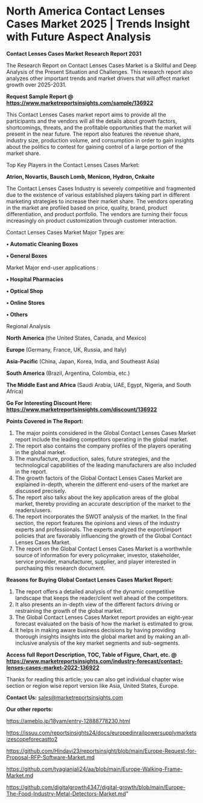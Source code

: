 # North America Contact Lenses Cases Market 2025 | Trends Insight with Future Aspect Analysis

<strong>Contact Lenses Cases Market Research Report 2031</strong>

The Research Report on Contact Lenses Cases Market is a Skillful and Deep Analysis of the Present Situation and Challenges. This research report also analyzes other important trends and market drivers that will affect market growth over 2025-2031.

<strong>Request Sample Report @ <a href=https://www.marketreportsinsights.com/sample/136922>https://www.marketreportsinsights.com/sample/136922</a></strong>

This Contact Lenses Cases market report aims to provide all the participants and the vendors will all the details about growth factors, shortcomings, threats, and the profitable opportunities that the market will present in the near future. The report also features the revenue share, industry size, production volume, and consumption in order to gain insights about the politics to contest for gaining control of a large portion of the market share.

Top Key Players in the Contact Lenses Cases Market:

<strong>Atrion, Novartis, Bausch  Lomb, Menicon, Hydron, Cnkaite</strong>

The Contact Lenses Cases Industry is severely competitive and fragmented due to the existence of various established players taking part in different marketing strategies to increase their market share. The vendors operating in the market are profiled based on price, quality, brand, product differentiation, and product portfolio. The vendors are turning their focus increasingly on product customization through customer interaction.

Contact Lenses Cases Market Major Types are:

<strong>• Automatic Cleaning Boxes

• General Boxes</strong>

Market Major end-user applications :

<strong>• Hospital Pharmacies

• Optical Shop

• Online Stores

• Others</strong>

Regional Analysis

</u><strong><b>North America</b></strong> (the United States, Canada, and Mexico)

<strong><b>Europe </b></strong>(Germany, France, UK, Russia, and Italy)

<strong><b>Asia-Pacific</b></strong> (China, Japan, Korea, India, and Southeast Asia)

<strong><b>South America</b></strong> (Brazil, Argentina, Colombia, etc.)

<strong><b>The Middle East and Africa</b></strong> (Saudi Arabia, UAE, Egypt, Nigeria, and South Africa)

<strong>Go For Interesting Discount Here: <a href=https://www.marketreportsinsights.com/discount/136922>https://www.marketreportsinsights.com/discount/136922</a></strong>

<strong>Points Covered in The Report:</strong>
<ol>
  <li>The major points considered in the Global Contact Lenses Cases Market report include the leading competitors operating in the global market.</li>
  <li>The report also contains the company profiles of the players operating in the global market.</li>
  <li>The manufacture, production, sales, future strategies, and the technological capabilities of the leading manufacturers are also included in the report.</li>
  <li>The growth factors of the Global Contact Lenses Cases Market are explained in-depth, wherein the different end-users of the market are discussed precisely.</li>
  <li>The report also talks about the key application areas of the global market, thereby providing an accurate description of the market to the readers/users.</li>
  <li>The report incorporates the SWOT analysis of the market. In the final section, the report features the opinions and views of the industry experts and professionals. The experts analyzed the export/import policies that are favorably influencing the growth of the Global Contact Lenses Cases Market.</li>
  <li>The report on the Global Contact Lenses Cases Market is a worthwhile source of information for every policymaker, investor, stakeholder, service provider, manufacturer, supplier, and player interested in purchasing this research document.</li>
</ol>
<strong>Reasons for Buying Global Contact Lenses Cases Market Report:</strong>

<ol>
  <li>The report offers a detailed analysis of the dynamic competitive landscape that keeps the reader/client well ahead of the competitors.</li>
  <li>It also presents an in-depth view of the different factors driving or restraining the growth of the global market.</li>
  <li>The Global Contact Lenses Cases Market report provides an eight-year forecast evaluated on the basis of how the market is estimated to grow.</li>
  <li>It helps in making aware business decisions by having providing thorough insights insights into the global market and by making an all-inclusive analysis of the key market segments and sub-segments.</li>
</ol>
<strong>Access full Report Description, TOC, Table of Figure, Chart, etc. @ <a href=https://www.marketreportsinsights.com/industry-forecast/contact-lenses-cases-market-2022-136922>https://www.marketreportsinsights.com/industry-forecast/contact-lenses-cases-market-2022-136922</a></strong>


Thanks for reading this article; you can also get individual chapter wise section or region wise report version like Asia, United States, Europe.

<strong>Contact Us:</strong>
sales@marketreportsinsights.com

<strong>Our other reports:</strong>

<a href=https://ameblo.jp/18yam/entry-12888778230.html>https://ameblo.jp/18yam/entry-12888778230.html</a>

<a href=https://issuu.com/reportsinsights24/docs/europedinrailpowersupplymarketsizescopeforecastto2>https://issuu.com/reportsinsights24/docs/europedinrailpowersupplymarketsizescopeforecastto2</a>

<a href=https://github.com/Hindavi23/reportsinsight/blob/main/Europe-Request-for-Proposal-RFP-Software-Market.md>https://github.com/Hindavi23/reportsinsight/blob/main/Europe-Request-for-Proposal-RFP-Software-Market.md</a>

<a href=https://github.com/tyagianjali24/aa/blob/main/Europe-Walking-Frame-Market.md>https://github.com/tyagianjali24/aa/blob/main/Europe-Walking-Frame-Market.md</a>

<a href=https://github.com/digitalgrowth4347/digital-growth/blob/main/Europe-The-Food-Industry-Metal-Detectors-Market.md>https://github.com/digitalgrowth4347/digital-growth/blob/main/Europe-The-Food-Industry-Metal-Detectors-Market.md</a>"
